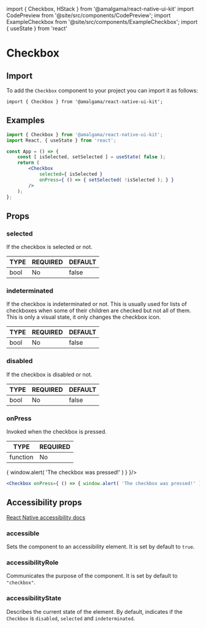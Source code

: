 import { Checkbox, HStack } from '@amalgama/react-native-ui-kit'
import CodePreview from '@site/src/components/CodePreview';
import ExampleCheckbox from '@site/src/components/ExampleCheckbox';
import { useState } from 'react'


# Checkbox

## Import

To add the `Checkbox` component to your project you can import it as follows:

```tsx
import { Checkbox } from '@amalgama/react-native-ui-kit';
```

## Examples
<CodePreview>
    <ExampleCheckbox />
</CodePreview> 

```jsx
import { Checkbox } from '@amalgama/react-native-ui-kit';
import React, { useState } from 'react';

const App = () => {
	const [ isSelected, setSelected ] = useState( false );
	return (
		<Checkbox
			selected={ isSelected }
			onPress={ () => { setSelected( !isSelected ); } }
		/>
	);
};
```

## Props

### selected
If the checkbox is selected or not.

| TYPE | REQUIRED | DEFAULT |
| ---- | -------- | ------- |
| bool | No       | false   |

<CodePreview>
    <HStack>
        <Checkbox />
        <Checkbox selected />
    </HStack>
</CodePreview>

### indeterminated
If the checkbox is indeterminated or not. This is usually used for lists of checkboxes when some of their children are checked but not all of them. This is only a visual state, it only changes the checkbox icon.

| TYPE | REQUIRED | DEFAULT |
| ---- | -------- | ------- |
| bool | No       | false   |

<CodePreview>
    <Checkbox indeterminated/>
</CodePreview>

### disabled
If the checkbox is disabled or not.

| TYPE | REQUIRED | DEFAULT |
| ---- | -------- | ------- |
| bool | No       | false   |

<CodePreview>
    <HStack>
        <Checkbox disabled />
        <Checkbox disabled selected />
        <Checkbox disabled indeterminated />
    </HStack>
</CodePreview>

### onPress
Invoked when the checkbox is pressed.

| TYPE     | REQUIRED |
| -------- | -------- |
| function | No       |

<CodePreview>
    <Checkbox onPress={ () => { window.alert( 'The checkbox was pressed!' ) } }/>
</CodePreview>

```jsx
<Checkbox onPress={ () => { window.alert( 'The checkbox was pressed!' ) } }/>
```

## Accessibility props
[React Native accessibility docs](https://reactnative.dev/docs/accessibility)

### accessible
Sets the component to an accessibility element. It is set by default to `true`.

### accessibilityRole
Communicates the purpose of the component. It is set by default to `"checkbox"`.

### accessibilityState
Describes the current state of the element. By default, indicates if the `Checkbox` is `disabled`, `selected` and `indeterminated`.